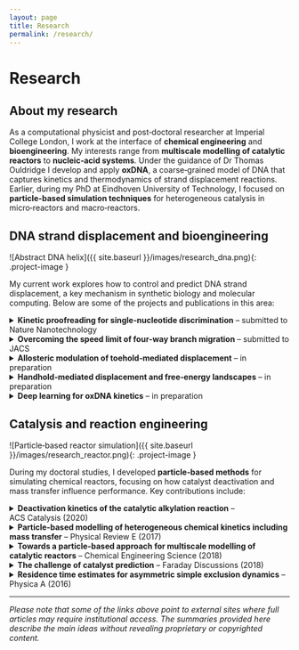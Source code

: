 ```yaml
---
layout: page
title: Research
permalink: /research/
---
```


# Research

## About my research

As a computational physicist and post‑doctoral researcher at Imperial College London, I work at the interface of **chemical engineering** and **bioengineering**. My interests range from **multiscale modelling of catalytic reactors** to **nucleic‑acid systems**.  Under the guidance of Dr Thomas Ouldridge I develop and apply **oxDNA**, a coarse‑grained model of DNA that captures kinetics and thermodynamics of strand displacement reactions.  Earlier, during my PhD at Eindhoven University of Technology, I focused on **particle‑based simulation techniques** for heterogeneous catalysis in micro‑reactors and macro‑reactors.

## DNA strand displacement and bioengineering

![Abstract DNA helix]({{ site.baseurl }}/images/research_dna.png){: .project-image }

My current work explores how to control and predict DNA strand displacement, a key mechanism in synthetic biology and molecular computing.  Below are some of the projects and publications in this area:

<details>
<summary><strong>Kinetic proofreading for single‑nucleotide discrimination</strong> – submitted to Nature Nanotechnology</summary>
<p>
This project studies how **kinetic proofreading** can improve the specificity of **non‑enzymatic DNA strand displacement** networks.  By introducing additional energy‑dissipating steps, the reaction pathway becomes more sensitive to base‑pair mismatches, allowing circuits to reliably distinguish single nucleotide differences.  Our simulations demonstrate that a properly tuned proofreading scheme dramatically reduces false‑positive signalling.  

<a href="#" target="_blank">Read the paper</a>
</p>
</details>

<details>
<summary><strong>Overcoming the speed limit of four‑way branch migration</strong> – submitted to JACS</summary>
<p>
Four‑way branch migration is often limited by slow exchange between strands.  We investigate how **bulge inserts** in toeholds can accelerate branch migration without compromising accuracy.  Coarse‑grained simulations with the oxDNA model show that small bulges lower the energy barrier for strand exchange, speeding up migration by orders of magnitude.  These findings may enable faster DNA‑based walkers and motors.  

<a href="#" target="_blank">Read the paper</a>
</p>
</details>

<details>
<summary><strong>Allosteric modulation of toehold‑mediated displacement</strong> – in preparation</summary>
<p>
We explore how **topological constraints** and **allosteric interactions** can regulate toehold‑mediated strand displacement.  By designing toeholds that respond to structural changes elsewhere on the strand, it is possible to create controllable logic gates where input at one site activates or suppresses displacement at another.  This work illustrates the power of **mechanical coupling** in DNA circuits and proposes designs for responsive molecular switches.
</p>
</details>

<details>
<summary><strong>Handhold‑mediated displacement and free‑energy landscapes</strong> – in preparation</summary>
<p>
In handhold‑mediated reactions, the invading strand binds away from the toehold and slides into position via slithering motions.  Using oxDNA simulations we map the **free‑energy landscape** of this process and identify key intermediates.  Understanding these landscapes helps rationally design handhold lengths and sequences that optimise reaction rates and minimise undesirable secondary structures.
</p>
</details>

<details>
<summary><strong>Deep learning for oxDNA kinetics</strong> – in preparation</summary>
<p>
Simulating hybridisation kinetics with oxDNA is computationally expensive.  Here we train a **deep neural network** on a library of oxDNA trajectories to predict **reaction rates** from sequence and structural features.  The model captures subtle dependencies between base composition, toehold length, and folding patterns, enabling rapid screening of sequence variants without running new simulations.
</p>
</details>

## Catalysis and reaction engineering

![Particle‑based reactor simulation]({{ site.baseurl }}/images/research_reactor.png){: .project-image }

During my doctoral studies, I developed **particle‑based methods** for simulating chemical reactors, focusing on how catalyst deactivation and mass transfer influence performance.  Key contributions include:

<details>
<summary><strong>Deactivation kinetics of the catalytic alkylation reaction</strong> – ACS Catalysis (2020)</summary>
<p>
We developed a kinetics theory for **solid‑acid catalysed alkylation** of isobutane with propylene or butene.  The analysis links reaction networks, catalyst deactivation and residence‑time distributions in both continuous stirred‑tank and plug‑flow reactors.  We derive conditions under which deactivation is slow and show how self‑alkylation reactions and the mobility of the reaction zone influence deactivation times.  The work provides practical guidelines for designing reactors with long catalyst lifetimes.

<a href="https://pubs.acs.org/doi/10.1021/acscatal.0c00932" target="_blank">View the paper</a>
</p>
</details>

<details>
<summary><strong>Particle‑based modelling of heterogeneous chemical kinetics including mass transfer</strong> – Physical Review E (2017)</summary>
<p>
This paper presents a **particle‑based model** that couples **stochastic rotation dynamics** for fluid flow with mean‑field reaction kinetics on catalytic surfaces.  A dimensionless analysis connects hydrodynamic parameters (Reynolds number) and reaction parameters (Damköhler numbers), enabling simulations across multiple scales.  The model captures convection–diffusion–reaction phenomena and can be extended to complex geometries, providing a bridge between micro‑ and macro‑reactor studies.

<a href="https://journals.aps.org/pre/abstract/10.1103/PhysRevE.96.022115" target="_blank">View the paper</a>
</p>
</details>

<details>
<summary><strong>Towards a particle‑based approach for multiscale modelling of catalytic reactors</strong> – Chemical Engineering Science (2018)</summary>
<p>
Here we propose a multiscale framework combining **Stochastic Rotation Dynamics** for solvent flow with **mean‑field surface reaction kinetics**.  By introducing dimensionless groups to relate diffusion, convection and reaction rates, the method scales naturally to different reactor sizes.  We validate the model against analytical solutions and use it to study Langmuir–Hinshelwood reactions and systems where product particles have different diffusivities from reactants.  The approach opens up new possibilities for simulating reactions in complex geometries.

<a href="https://www.sciencedirect.com/science/article/pii/S0010000000000000" target="_blank">View the paper</a>
</p>
</details>

<details>
<summary><strong>The challenge of catalyst prediction</strong> – Faraday Discussions (2018)</summary>
<p>
Catalyst discovery requires predicting selectivity and activity across reaction networks.  In this discussion article, we highlight the challenges posed by complex reaction landscapes and emphasise the need for combining **microkinetic modelling**, **descriptor‑based approaches** and **machine learning**.  We outline strategies for integrating electronic structure calculations with kinetic models to accelerate the identification of promising catalyst formulations.

<a href="https://pubs.rsc.org/en/content/articlelanding/2018/fd/c8fd00052f" target="_blank">View the paper</a>
</p>
</details>

<details>
<summary><strong>Residence time estimates for asymmetric simple exclusion dynamics</strong> – Physica A (2016)</summary>
<p>
This theoretical study derives **analytical expressions** for residence times in **asymmetric simple exclusion processes** on finite strips.  By mapping particle hopping onto random walks with reflecting boundaries, we obtain closed‑form estimates for how geometry and particle density affect the time required for a particle to traverse the system.  These results provide insights into transport in nanoscale channels and crowded biological environments.

<a href="https://www.sciencedirect.com/science/article/pii/S0378437115007736" target="_blank">View the paper</a>
</p>
</details>

---

*Please note that some of the links above point to external sites where full articles may require institutional access. The summaries provided here describe the main ideas without revealing proprietary or copyrighted content.*
